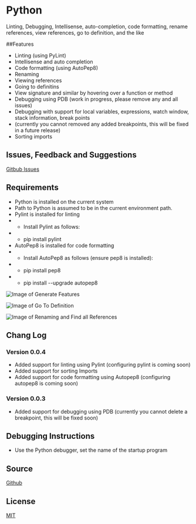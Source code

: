 # Python
Linting, Debugging, Intellisense, auto-completion, code formatting, rename references, view references, go to definition, and the like

##Features
* Linting (using PyLint)
* Intellisense and auto completion
* Code formatting (using AutoPep8)
* Renaming
* Viewing references
* Going to definitins
* View signature and similar by hovering over a function or method
* Debugging using PDB (work in progress, please remove any and all issues)
* Debugging with support for local variables, expressions, watch window, stack information, break points
*   (currently you cannot removed any added breakpoints, this will be fixed in a future release)
* Sorting imports

## Issues, Feedback and Suggestions
[Gitbub Issues](https://github.com/DonJayamanne/pythonVSCode/issues)

## Requirements
* Python is installed on the current system
* Path to Python is assumed to be in the current environment path.
* Pylint is installed for linting
* - Install Pylint as follows:
* - pip install pylint
* AutoPep8 is installed for code formatting 
* - Install AutoPep8 as follows (ensure pep8 is installed):
* - pip install pep8
* - pip install --upgrade autopep8

![Image of Generate Features](https://raw.githubusercontent.com/DonJayamanne/pythonVSCode/master/images/general.gif)

![Image of Go To Definition](https://raw.githubusercontent.com/DonJayamanne/pythonVSCode/master/images/goToDef.gif)

![Image of Renaming and Find all References](https://raw.githubusercontent.com/DonJayamanne/pythonVSCode/master/images/rename.gif)


## Chang Log
### Version 0.0.4
* Added support for linting using Pylint (configuring pylint is coming soon)
* Added support for sorting Imports
* Added support for code formatting using Autopep8 (configuring autopep8 is coming soon)
### Version 0.0.3
* Added support for debugging using PDB (currently you cannot delete a breakpoint, this will be fixed soon)


## Debugging Instructions
* Use the Python debugger, set the name of the startup program


## Source

[Github](https://github.com/DonJayamanne/pythonVSCode)

                
## License

[MIT](https://raw.githubusercontent.com/DonJayamanne/pythonVSCode/master/LICENSE)
